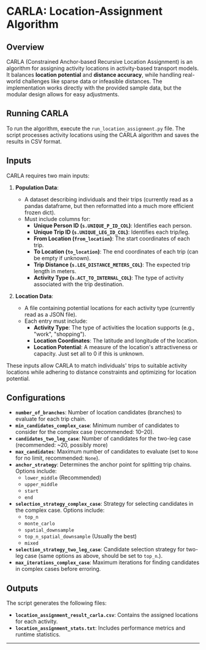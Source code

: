 # CARLA: Location-Assignment Algorithm

## Overview

CARLA (Constrained Anchor-based Recursive Location Assignment) is an algorithm for assigning activity locations in activity-based transport models. It balances **location potential** and **distance accuracy**, while handling real-world challenges like sparse data or infeasible distances. The implementation works directly with the provided sample data, but the modular design allows for easy adjustments.

## Running CARLA

To run the algorithm, execute the `run_location_assignment.py` file. The script processes activity locations using the CARLA algorithm and saves the results in CSV format.

## Inputs

CARLA requires two main inputs:

1. **Population Data**:
   - A dataset describing individuals and their trips (currently read as a pandas dataframe, but then reformatted into a much more efficient frozen dict).
   - Must include columns for:
     - **Unique Person ID (`s.UNIQUE_P_ID_COL`)**: Identifies each person.
     - **Unique Trip ID (`s.UNIQUE_LEG_ID_COL`)**: Identifies each trip/leg.
     - **From Location (`from_location`)**: The start coordinates of each trip.
     - **To Location (`to_location`)**: The end coordinates of each trip (can be empty if unknown).
     - **Trip Distance (`s.LEG_DISTANCE_METERS_COL`)**: The expected trip length in meters.
     - **Activity Type (`s.ACT_TO_INTERNAL_COL`)**: The type of activity associated with the trip destination.

2. **Location Data**:
   - A file containing potential locations for each activity type (currently read as a JSON file).
   - Each entry must include:
     - **Activity Type**: The type of activities the location supports (e.g., "work", "shopping").
     - **Location Coordinates**: The latitude and longitude of the location.
     - **Location Potential**: A measure of the location's attractiveness or capacity. Just set all to 0 if this is unknown.

These inputs allow CARLA to match individuals' trips to suitable activity locations while adhering to distance constraints and optimizing for location potential.

## Configurations

- **`number_of_branches`**: Number of location candidates (branches) to evaluate for each trip chain.
- **`min_candidates_complex_case`**: Minimum number of candidates to consider for the complex case (recommended: 10–20).
- **`candidates_two_leg_case`**: Number of candidates for the two-leg case (recommended: ~20, possibly more)
- **`max_candidates`**: Maximum number of candidates to evaluate (set to `None` for no limit, recommended: `None`).
- **`anchor_strategy`**: Determines the anchor point for splitting trip chains. Options include:
  - `lower_middle` (Recommended)
  - `upper_middle`
  - `start`
  - `end`
- **`selection_strategy_complex_case`**: Strategy for selecting candidates in the complex case. Options include:
  - `top_n`
  - `monte_carlo`
  - `spatial_downsample`
  - `top_n_spatial_downsample` (Usually the best)
  - `mixed`
- **`selection_strategy_two_leg_case`**: Candidate selection strategy for two-leg case (same options as above, should be set to `top_n`.).
- **`max_iterations_complex_case`**: Maximum iterations for finding candidates in complex cases before erroring.

## Outputs

The script generates the following files:
- **`location_assignment_result_carla.csv`**: Contains the assigned locations for each activity.
- **`location_assignment_stats.txt`**: Includes performance metrics and runtime statistics.
---
